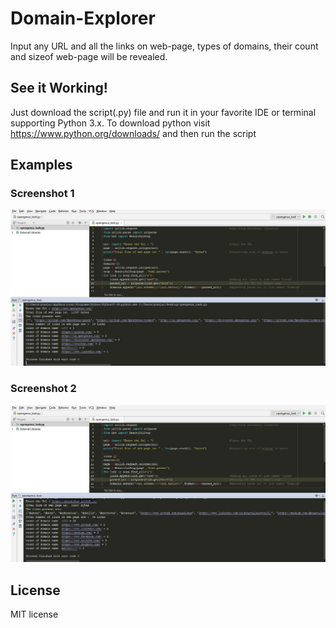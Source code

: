 # Domain-Explorer
Input any URL and all the links on web-page, types of domains, their count and sizeof web-page will be revealed.
## See it Working!
Just download the script(.py) file and run it in your favorite IDE or terminal supporting Python 3.x. To download python visit https://www.python.org/downloads/ and then run the script

## Examples

### Screenshot 1
![Screenshot1](task_opengenus_1.jpg)

### Screenshot 2
![Screenshot2](task_opengenus-2.jpg)

## License
MIT license



